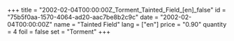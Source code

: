 +++
title = "2002-02-04T00:00:00Z_Torment_Tainted_Field_[en]_false"
id = "75b5f0aa-1570-4064-ad20-aac7be8b2c9c"
date = "2002-02-04T00:00:00Z"
name = "Tainted Field"
lang = ["en"]
price = "0.90"
quantity = 4
foil = false
set = "Torment"
+++
